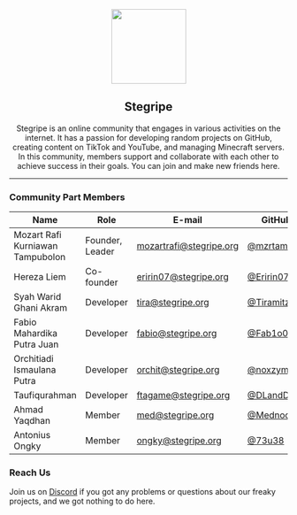 <div align="center">
    <img src="https://cdn.stegripe.org/images/logo.png" width="135">
    <h2>Stegripe</h2>
    <p>Stegripe is an online community that engages in various activities on the internet. It has a passion for developing random projects on GitHub, creating content on TikTok and YouTube, and managing Minecraft servers. In         this community, members support and collaborate with each other to achieve success in their goals. You can join and make new friends here.</p>
</div>

<hr />

### Community Part Members
| Name                             | Role            | E-mail                  | GitHub                                       | Discord     |
|----------------------------------|-----------------|-------------------------|----------------------------------------------|-------------|
| Mozart Rafi Kurniawan Tampubolon | Founder, Leader | mozartrafi@stegripe.org | [@mzrtamp](https://github.com/mzrtamp)       | mozartrafi  |
| Hereza Liem                      | Co-founder      | eririn07@stegripe.org   | [@Eririn07](https://github.com/Eririn07)     | eririn07    |
| Syah Warid Ghani Akram           | Developer       | tira@stegripe.org       | [@Tiramitzu](https://github.com/Tiramitzu)   | tiramitzu   |
| Fabio Mahardika Putra Juan       | Developer       | fabio@stegripe.org      | [@Fab1o0107](https://github.com/Fab1o0107)   | fab1o.fx    |
| Orchitiadi Ismaulana Putra       | Developer       | orchit@stegripe.org     | [@noxzym](https://github.com/noxzym)         | noxzym      |
| Taufiqurahman                    | Developer       | ftagame@stegripe.org    | [@DLandDS](https://github.com/DLandDS)       | dlands_     |
| Ahmad Yaqdhan                    | Member          | med@stegripe.org         | [@Mednoob](https://github.com/Mednoob)       | mednoob     |
| Antonius Ongky                   | Member          | ongky@stegripe.org       | [@73u38](https://github.com/73u38)           | chengxiao   |

### Reach Us
<p>Join us on <a href="https://stegripe.org/discord">Discord</a> if you got any problems or questions about our freaky projects, and we got nothing to do here.</p>
